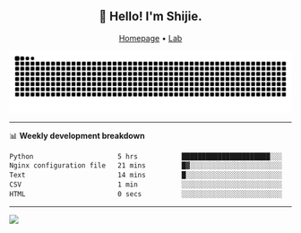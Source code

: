 <h2 align="center">👋 Hello! I'm Shijie.</h2>
<p align="center">
  <a href="https://xu-shi-jie.github.io"> Homepage</a> •
  <a href="https://onodalab.ees.hokudai.ac.jp"> Lab </a>
</p>

![Snake animation](https://github.com/xu-shi-jie/xu-shi-jie/blob/output/github-snake.svg)


-------

📊 **Weekly development breakdown**
<!--START_SECTION:waka-->

```txt
Python                     5 hrs           ██████████████████████░░░   88.52 %
Nginx configuration file   21 mins         █▓░░░░░░░░░░░░░░░░░░░░░░░   06.33 %
Text                       14 mins         █░░░░░░░░░░░░░░░░░░░░░░░░   04.19 %
CSV                        1 min           ░░░░░░░░░░░░░░░░░░░░░░░░░   00.56 %
HTML                       0 secs          ░░░░░░░░░░░░░░░░░░░░░░░░░   00.19 %
```

<!--END_SECTION:waka-->

-------
![](https://komarev.com/ghpvc/?username=xu-shi-jie&style=flat-square&color=blue) 
